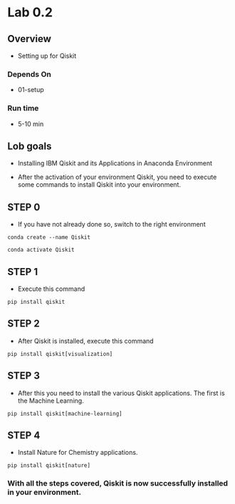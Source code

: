 # Lab 0.2

## Overview

* Setting up for Qiskit

### Depends On

* 01-setup


### Run time

* 5-10 min

## Lob goals

* Installing IBM Qiskit and its Applications in Anaconda Environment

* After the activation of your environment Qiskit, you need to execute some commands to install Qiskit into your environment.

## STEP 0

* If you have not already done so, switch to the right environment
```shell
conda create --name Qiskit
```

```shell
conda activate Qiskit
```

## STEP 1 
* Execute this command

```shell
pip install qiskit
```

## STEP 2
* After Qiskit is installed, execute this command

```shell
pip install qiskit[visualization]
```

## STEP 3
* After this you need to install the various Qiskit applications. The first is the Machine Learning.

```shell
pip install qiskit[machine-learning]
```

## STEP 4

* Install Nature for Chemistry applications.

```shell
pip install qiskit[nature]
```

###  With all the steps covered, Qiskit is now successfully installed in your environment.
